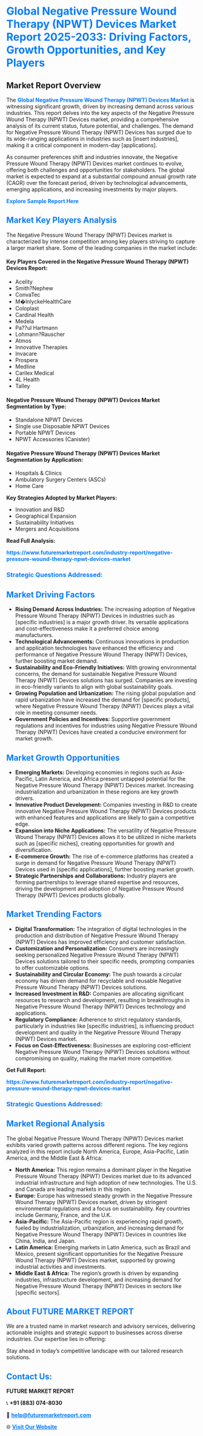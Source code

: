 <h1 style="color: #007BFF;">Global Negative Pressure Wound Therapy (NPWT) Devices Market Report 2025-2033: Driving Factors, Growth Opportunities, and Key Players</h1>

<section id="overview">
<h2>Market Report Overview</h2>
<p>The <a href="https://www.futuremarketreport.com/industry-report/negative-pressure-wound-therapy-npwt-devices-market" style="color: #007BFF; text-decoration: none;"><strong>Global Negative Pressure Wound Therapy (NPWT) Devices Market</strong></a> is witnessing significant growth, driven by increasing demand across various industries. This report delves into the key aspects of the Negative Pressure Wound Therapy (NPWT) Devices market, providing a comprehensive analysis of its current status, future potential, and challenges. The demand for Negative Pressure Wound Therapy (NPWT) Devices has surged due to its wide-ranging applications in industries such as [insert industries], making it a critical component in modern-day [applications].</p>
<p>As consumer preferences shift and industries innovate, the Negative Pressure Wound Therapy (NPWT) Devices market continues to evolve, offering both challenges and opportunities for stakeholders. The global market is expected to expand at a substantial compound annual growth rate (CAGR) over the forecast period, driven by technological advancements, emerging applications, and increasing investments by major players.</p>
</section>

<section id="overview">
<p><a href="https://www.futuremarketreport.com/request-sample/reportId=61446" style="color: #007BFF; text-decoration: none;"><strong>Explore Sample Report Here</strong></a></p>
</section>

<section id="key-players">
<h2 style="color: #007BFF;">Market Key Players Analysis</h2>
<p>The Negative Pressure Wound Therapy (NPWT) Devices market is characterized by intense competition among key players striving to capture a larger market share. Some of the leading companies in the market include:</p>
<h4>Key Players Covered in the Negative Pressure Wound Therapy (NPWT) Devices Report:</h4>
<ul><li>Acelity</li><li>Smith?Nephew</li><li>ConvaTec</li><li>M�lnlyckeHealthCare</li><li>Coloplast</li><li>Cardinal Health</li><li>Medela</li><li>Pa??ul Hartmann</li><li>Lohmann?Rauscher</li><li>Atmos</li><li>Innovative Therapies</li><li>Invacare</li><li>Prospera</li><li>Medline</li><li>Carilex Medical</li><li>4L Health</li><li>Talley</li></ul>
<h4>Negative Pressure Wound Therapy (NPWT) Devices Market Segmentation by Type:</h4>
<ul><li>Standalone NPWT Devices</li><li>Single use Disposable NPWT Devices</li><li>Portable NPWT Devices</li><li>NPWT Accessories (Canister)</li></ul>

<h4>Negative Pressure Wound Therapy (NPWT) Devices Market Segmentation by Application:</h4>
<ul><li>Hospitals &amp; Clinics</li><li>Ambulatory Surgery Centers (ASCs)</li><li>Home Care</li></ul>
<p><strong>Key Strategies Adopted by Market Players:</strong></p>
<ul>
<li>Innovation and R&D</li>
<li>Geographical Expansion</li>
<li>Sustainability Initiatives</li>
<li>Mergers and Acquisitions</li>
</ul>
</section>

<section>
<p><strong>Read Full Analysis: </strong></p><a href="https://www.futuremarketreport.com/industry-report/negative-pressure-wound-therapy-npwt-devices-market" style="color: #007BFF; text-decoration: none;"><strong>https://www.futuremarketreport.com/industry-report/negative-pressure-wound-therapy-npwt-devices-market</strong></a>
<h3 style="color: #007BFF;">Strategic Questions Addressed:</h3>
</section>

<section id="driving-factors">
<h2 style="color: #007BFF;">Market Driving Factors</h2>
<ul>
<li><strong>Rising Demand Across Industries:</strong> The increasing adoption of Negative Pressure Wound Therapy (NPWT) Devices in industries such as [specific industries] is a major growth driver. Its versatile applications and cost-effectiveness make it a preferred choice among manufacturers.</li>
<li><strong>Technological Advancements:</strong> Continuous innovations in production and application technologies have enhanced the efficiency and performance of Negative Pressure Wound Therapy (NPWT) Devices, further boosting market demand.</li>
<li><strong>Sustainability and Eco-Friendly Initiatives:</strong> With growing environmental concerns, the demand for sustainable Negative Pressure Wound Therapy (NPWT) Devices solutions has surged. Companies are investing in eco-friendly variants to align with global sustainability goals.</li>
<li><strong>Growing Population and Urbanization:</strong> The rising global population and rapid urbanization have increased the demand for [specific products], where Negative Pressure Wound Therapy (NPWT) Devices plays a vital role in meeting consumer needs.</li>
<li><strong>Government Policies and Incentives:</strong> Supportive government regulations and incentives for industries using Negative Pressure Wound Therapy (NPWT) Devices have created a conducive environment for market growth.</li>
</ul>
</section>

<section id="growth-opportunities">
<h2 style="color: #007BFF;">Market Growth Opportunities</h2>
<ul>
<li><strong>Emerging Markets:</strong> Developing economies in regions such as Asia-Pacific, Latin America, and Africa present untapped potential for the Negative Pressure Wound Therapy (NPWT) Devices market. Increasing industrialization and urbanization in these regions are key growth drivers.</li>
<li><strong>Innovative Product Development:</strong> Companies investing in R&D to create innovative Negative Pressure Wound Therapy (NPWT) Devices products with enhanced features and applications are likely to gain a competitive edge.</li>
<li><strong>Expansion into Niche Applications:</strong> The versatility of Negative Pressure Wound Therapy (NPWT) Devices allows it to be utilized in niche markets such as [specific niches], creating opportunities for growth and diversification.</li>
<li><strong>E-commerce Growth:</strong> The rise of e-commerce platforms has created a surge in demand for Negative Pressure Wound Therapy (NPWT) Devices used in [specific applications], further boosting market growth.</li>
<li><strong>Strategic Partnerships and Collaborations:</strong> Industry players are forming partnerships to leverage shared expertise and resources, driving the development and adoption of Negative Pressure Wound Therapy (NPWT) Devices products globally.</li>
</ul>
</section>

<section id="trending-factors">
<h2 style="color: #007BFF;">Market Trending Factors</h2>
<ul>
<li><strong>Digital Transformation:</strong> The integration of digital technologies in the production and distribution of Negative Pressure Wound Therapy (NPWT) Devices has improved efficiency and customer satisfaction.</li>
<li><strong>Customization and Personalization:</strong> Consumers are increasingly seeking personalized Negative Pressure Wound Therapy (NPWT) Devices solutions tailored to their specific needs, prompting companies to offer customizable options.</li>
<li><strong>Sustainability and Circular Economy:</strong> The push towards a circular economy has driven demand for recyclable and reusable Negative Pressure Wound Therapy (NPWT) Devices solutions.</li>
<li><strong>Increased Investment in R&D:</strong> Companies are allocating significant resources to research and development, resulting in breakthroughs in Negative Pressure Wound Therapy (NPWT) Devices technology and applications.</li>
<li><strong>Regulatory Compliance:</strong> Adherence to strict regulatory standards, particularly in industries like [specific industries], is influencing product development and quality in the Negative Pressure Wound Therapy (NPWT) Devices market.</li>
<li><strong>Focus on Cost-Effectiveness:</strong> Businesses are exploring cost-efficient Negative Pressure Wound Therapy (NPWT) Devices solutions without compromising on quality, making the market more competitive.</li>
</ul>
</section>

<section>
<p><strong>Get Full Report: </strong></p><a href="https://www.futuremarketreport.com/industry-report/negative-pressure-wound-therapy-npwt-devices-market" style="color: #007BFF; text-decoration: none;"><strong>https://www.futuremarketreport.com/industry-report/negative-pressure-wound-therapy-npwt-devices-market</strong></a>
<h3 style="color: #007BFF;">Strategic Questions Addressed:</h3>
</section>


<section id="regional-analysis">
<h2 style="color: #007BFF;">Market Regional Analysis</h2>
<p>The global Negative Pressure Wound Therapy (NPWT) Devices market exhibits varied growth patterns across different regions. The key regions analyzed in this report include North America, Europe, Asia-Pacific, Latin America, and the Middle East & Africa:</p>
<ul>
<li><strong>North America:</strong> This region remains a dominant player in the Negative Pressure Wound Therapy (NPWT) Devices market due to its advanced industrial infrastructure and high adoption of new technologies. The U.S. and Canada are leading markets in this region.</li>
<li><strong>Europe:</strong> Europe has witnessed steady growth in the Negative Pressure Wound Therapy (NPWT) Devices market, driven by stringent environmental regulations and a focus on sustainability. Key countries include Germany, France, and the U.K.</li>
<li><strong>Asia-Pacific:</strong> The Asia-Pacific region is experiencing rapid growth, fueled by industrialization, urbanization, and increasing demand for Negative Pressure Wound Therapy (NPWT) Devices in countries like China, India, and Japan.</li>
<li><strong>Latin America:</strong> Emerging markets in Latin America, such as Brazil and Mexico, present significant opportunities for the Negative Pressure Wound Therapy (NPWT) Devices market, supported by growing industrial activities and investments.</li>
<li><strong>Middle East & Africa:</strong> The region’s growth is driven by expanding industries, infrastructure development, and increasing demand for Negative Pressure Wound Therapy (NPWT) Devices in sectors like [specific sectors].</li>
</ul>
</section>

<footer>
<h2 style="color: #007BFF;">About FUTURE MARKET REPORT</h2>
<p>We are a trusted name in market research and advisory services, delivering actionable insights and strategic support to businesses across diverse industries. Our expertise lies in offering:</p>

<p>Stay ahead in today’s competitive landscape with our tailored research solutions.</p>

<h2 style="color: #007BFF;">Contact Us:</h2>
<p><strong>FUTURE MARKET REPORT</strong></p>
<p>📞 <strong>+91 (883) 074-8030</strong></p>
<p>📧 <strong><a href="mailto:help@futuremarketreport.com" style="color: #007BFF;">help@futuremarketreport.com</a></strong></p>
<p>🌐 <strong><a href="https://www.futuremarketreport.com/" style="color: #007BFF;">Visit Our Website</a></strong></p>
</footer>